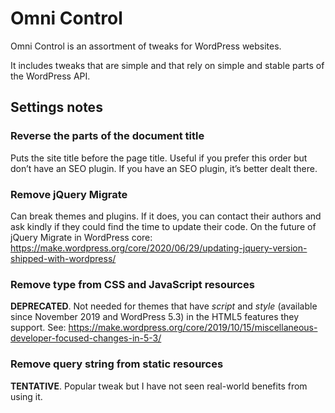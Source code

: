 
Omni Control
================================================================================

Omni Control is an assortment of tweaks for WordPress websites.

It includes tweaks that are simple and that rely on simple and stable parts of the WordPress API.



Settings notes
--------------------------------------------------------------------------------

### Reverse the parts of the document title

Puts the site title before the page title. Useful if you prefer this order but don’t have an SEO plugin. If you have an SEO plugin, it’s better dealt there.

### Remove jQuery Migrate

Can break themes and plugins. If it does, you can contact their authors and ask kindly if they could find the time to update their code. On the future of jQuery Migrate in WordPress core: <https://make.wordpress.org/core/2020/06/29/updating-jquery-version-shipped-with-wordpress/>

### Remove type from CSS and JavaScript resources

**DEPRECATED**. Not needed for themes that have *script* and *style* (available since November 2019 and WordPress 5.3) in the HTML5 features they support. See: <https://make.wordpress.org/core/2019/10/15/miscellaneous-developer-focused-changes-in-5-3/>

### Remove query string from static resources

**TENTATIVE**. Popular tweak but I have not seen real-world benefits from using it.